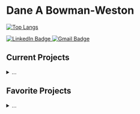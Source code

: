 # Dane A Bowman-Weston

[![Top Langs](https://github-readme-stats.vercel.app/api/top-langs/?username=user-dane&layout=compact&theme=vision-friendly-dark)](https://github.com/anuraghazra/github-readme-stats)

<div id="badges">
  <a href="https://www.linkedin.com/in/danebowmanweston/">
    <img src="https://img.shields.io/badge/LinkedIn-blue?logo=linkedin&logoColor=white&style=for-the-badge" alt="LinkedIn Badge"/>
  </a>
  <a href="dbowmanweston@gmail.com">
    <img src="https://img.shields.io/badge/Gmail-red?logo=gmail&logoColor=white&style=for-the-badge" alt="Gmail Badge"/>
  </a>
</div>

## Current Projects
<details>
  <summary>...</summary>
  <br>
    TODO
</details>

## Favorite Projects
<details>
  <summary>...</summary>
  <br>
    TODO
</details>

